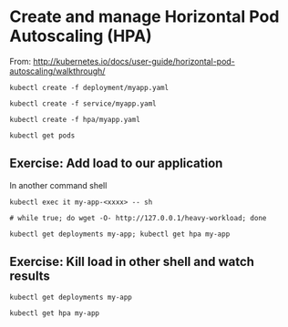 # Create and manage Horizontal Pod Autoscaling (HPA)
From:  http://kubernetes.io/docs/user-guide/horizontal-pod-autoscaling/walkthrough/

```
kubectl create -f deployment/myapp.yaml
```

```
kubectl create -f service/myapp.yaml
```

```
kubectl create -f hpa/myapp.yaml
```

```
kubectl get pods 
```

## Exercise: Add load to our application 
In another command shell
```
kubectl exec it my-app-<xxxx> -- sh
```

```
# while true; do wget -O- http://127.0.0.1/heavy-workload; done
```

```
kubectl get deployments my-app; kubectl get hpa my-app
```

## Exercise: Kill load in other shell and watch results

```
kubectl get deployments my-app 
```

```
kubectl get hpa my-app
```
